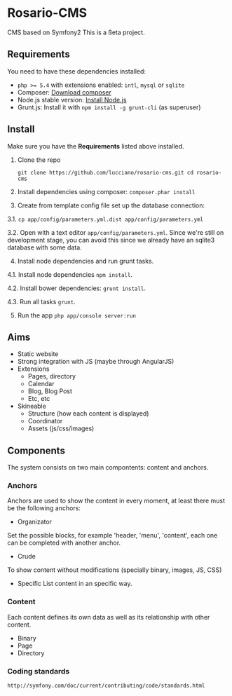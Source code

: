 Rosario-CMS
===========

CMS based on Symfony2
This is a ßeta project.

## Requirements ##

You need to have these dependencies installed: 

 - `php >= 5.4` with extensions enabled: `intl`, `mysql` or `sqlite`
 - Composer: [Download composer](http://getcomposer.org/download/)
 - Node.js stable version: [Install Node.js](https://github.com/joyent/node/wiki/Installing-Node.js-via-package-manager)
 - Grunt.js: Install it with `npm install -g grunt-cli` (as superuser)

## Install ##
Make sure you have the **Requirements** listed above installed.

 1. Clone the repo

    `git clone https://github.com/lucciano/rosario-cms.git
     cd rosario-cms`
    
 2. Install dependencies using composer:
   `composer.phar install `
 3. Create from template config file set up the database connection:
 
   3.1. `cp app/config/parameters.yml.dist app/config/parameters.yml`

   3.2. Open with a text editor `app/config/parameters.yml`. Since we're still on development stage, you can avoid this since we already have an sqlite3 database with some data.
   

 4. Install node dependencies and run grunt tasks.
 
   4.1.  Install node dependencies `npm install`.

   4.2.  Install bower dependencies: `grunt install`.
   
   4.3.  Run all tasks `grunt`.

 5.  Run the app
        `php app/console server:run`
       


## Aims ##
* Static website
* Strong integration with JS (maybe through AngularJS)
* Extensions
  * Pages, directory
  * Calendar
  * Blog, Blog Post
  * Etc, etc
* Skineable
  * Structure (how each content is displayed)
  * Coordinator
  * Assets (js/css/images)

## Components ##
The system consists on two main compontents: content and anchors.

### Anchors ###
 Anchors are used to show the content in every moment, at least there must be the following anchors:
 
 * Organizator 

Set the possible blocks, for example 'header, 'menu', 'content', each one can be completed with another anchor.

 * Crude

To show content without modifications (specially binary, images, JS, CSS)

 * Specific
List content in an specific way.
        
### Content ###
 Each content defines its own data as well as its relationship with other content.
 * Binary
 * Page 
 * Directory 

### Coding standards ###

    http://symfony.com/doc/current/contributing/code/standards.html
